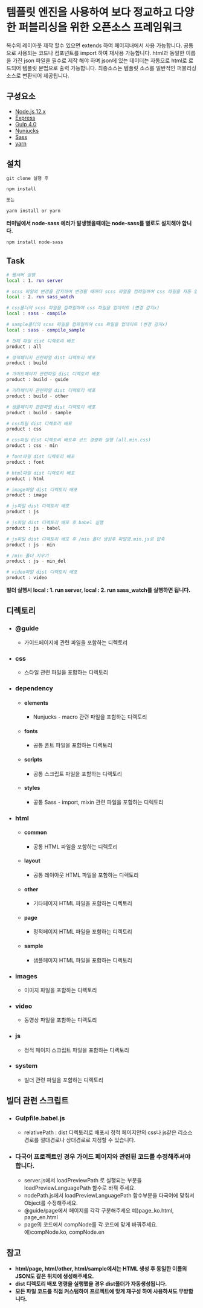 # 템플릿 엔진을 사용하여 보다 정교하고 다양한 퍼블리싱을 위한 오픈소스 프레임워크
복수의 레이아웃 제작 할수 있으면 extends 하여 페이지내에서 사용 가능합니다. 공통으로 사용되는 코드나 컴포넌트를 import 하여 재사용 가능합니다. html과 동일한 이름을 가진 json 파일을 필수로 제작 해야 하며 json에 있는 데이터는 자동으로 html로 로드되어 
템플릿 문법으로 출력 가능합니다. 최종소스는 템플릿 소스를 일반적인 퍼블리싱 소스로 변환되어 제공됩니다. 

## 구성요소
* [Node.js 12.x](https://nodejs.org/ko/)
* [Express](https://www.npmjs.com/package/express)
* [Gulp 4.0](https://www.npmjs.com/package/gulp)
* [Nunjucks](https://mozilla.github.io/nunjucks/)
* [Sass](https://www.npmjs.com/package/node-sass)
* [yarn](https://github.com/yarnpkg/yarn)

## 설치
```javascript
git clone 실행 후

npm install

또는 

yarn install or yarn
```

**터미널에서 node-sass 에러가 발생했을때에는 node-sass를 별로도 설치해야 합니다.**
```javascript
npm install node-sass
```

## Task 
```bash
# 웹서버 실행
local : 1. run server

# scss 파일의 변경을 감지하여 변경될 때마다 scss 파일을 컴파일하여 css 파일을 자동 업데이트
local : 2. run sass_watch

# css폴더의 scss 파일을 컴파일하여 css 파일을 업데이트 (변경 감지x)
local : sass - compile

# sample폴더의 scss 파일을 컴파일하여 css 파일을 업데이트 (변경 감지x)
local : sass - compile_sample

# 전체 파일 dist 디렉토리 배포 
product : all

# 정적페이지 관련파일 dist 디렉토리 배포
product : build

# 가이드페이지 관련파일 dist 디렉토리 배포
product : build - guide

# 기타페이지 관련파일 dist 디렉토리 배포
product : build - other

# 샘플페이지 관련파일 dist 디렉토리 배포
product : build - sample

# css파일 dist 디렉토리 배포
product : css

# css파일 dist 디렉토리 배포후 코드 경량화 실행 (all.min.css)
product : css - min

# font파일 dist 디렉토리 배포
product : font

# html파일 dist 디렉토리 배포
product : html

# image파일 dist 디렉토리 배포
product : image

# js파일 dist 디렉토리 배포
product : js

# js파일 dist 디렉토리 배포 후 babel 실행
product : js - babel

# js파일 dist 디렉토리 배포 후 /min 폴더 생성후 파일명.min.js로 압축 
product : js - min

# /min 폴더 지우기
product : js - min_del

# video파일 dist 디렉토리 배포
product : video
```
**빌더 실행시 local : 1. run server, local : 2. run sass_watch를 실행하면 됩니다.** 

## 디렉토리

* ### @guide
  - 가이드페이지에 관련 파일을 포함하는 디렉토리
  
* ### css
  - 스타일 관련 파일을 포함하는 디렉토리
  
* ### dependency
  - #### elements
    + Nunjucks - macro 관련 파일을 포함하는 디렉토리
  - #### fonts
    + 공통 폰트 파일을 포함하는 디렉토리
  - #### scripts
    + 공통 스크립트 파일을 포함하는 디렉토리
  - #### styles
    + 공통 Sass - import, mixin 관련 파일을 포함하는 디렉토리
    
* ### html
  - #### common
    + 공통 HTML 파일을 포함하는 디렉토리
  - #### layout
    + 공통 레이아웃 HTML 파일을 포함하는 디렉토리
  - #### other
    + 기타페이지 HTML 파일을 포함하는 디렉토리
  - #### page
    + 정적페이지 HTML 파일을 포함하는 디렉토리
  - #### sample
    + 샘플페이지 HTML 파일을 포함하는 디렉토리
  
* ### images
  - 이미지 파일을 포함하는 디렉토리
  
* ### video
  - 동영상 파일을 포함하는 디렉토리
  
* ### js
  - 정적 페이지 스크립트 파일을 포함하는 디렉토리

* ### system
  - 빌더 관련 파일을 포함하는 디렉토리
  
## 빌더 관련 스크립트
* ### Gulpfile.babel.js     
  - relativePath : dist 디렉토리로 배포시 정적 페이지안의 css나 js같은 리소스 경로를 절대경로나 상대경로로 지정할 수 있습니다.
  
* ### 다국어 프로젝트인 경우 가이드 페이지와 관련된 코드를 수정해주셔야 합니다.    
  - server.js에서 loadPreviewPath 로 실행되는 부분을 loadPreviewLanguagePath 함수로 바꿔 주세요. 
  - nodePath.js에서 loadPreviewLanguagePath 함수부분을 다국어에 맞춰서 Object를 수정해주세요.
  - @guide/page에서 페이지를 각각 구분해주세요 예)page_ko.html, page_en.html
  - page의 코드에서 compNode를 각 코드에 맞게 바꿔주세요. 예)compNode.ko, compNode.en
      
## 참고   
* **html/page, html/other, html/sample에서는 HTML 생성 후 동일한 이름의 JSON도 같은 위치에 생성해주세요.**   
* **dist 디렉토리 배포 명령을 실행했을 경우 dist폴더가 자동생성됩니다.** 
* **모든 파일 코드를 직접 커스텀하여 프로젝트에 맞게 재구성 하여 사용하셔도 무방합니다.** 


